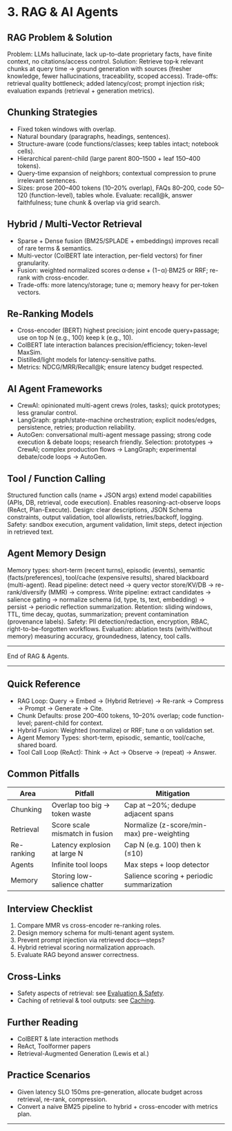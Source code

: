 # 3. RAG & AI Agents

## RAG Problem & Solution
Problem: LLMs hallucinate, lack up-to-date proprietary facts, have finite context, no citations/access control.
Solution: Retrieve top‑k relevant chunks at query time → ground generation with sources (fresher knowledge, fewer hallucinations, traceability, scoped access).
Trade-offs: retrieval quality bottleneck; added latency/cost; prompt injection risk; evaluation expands (retrieval + generation metrics).

## Chunking Strategies
- Fixed token windows with overlap.
- Natural boundary (paragraphs, headings, sentences).
- Structure-aware (code functions/classes; keep tables intact; notebook cells).
- Hierarchical parent-child (large parent 800–1500 + leaf 150–400 tokens).
- Query-time expansion of neighbors; contextual compression to prune irrelevant sentences.
- Sizes: prose 200–400 tokens (10–20% overlap), FAQs 80–200, code 50–120 (function-level), tables whole.
Evaluate: recall@k, answer faithfulness; tune chunk & overlap via grid search.

## Hybrid / Multi-Vector Retrieval
- Sparse + Dense fusion (BM25/SPLADE + embeddings) improves recall of rare terms & semantics.
- Multi-vector (ColBERT late interaction, per-field vectors) for finer granularity.
- Fusion: weighted normalized scores α·dense + (1−α)·BM25 or RRF; re-rank with cross-encoder.
- Trade-offs: more latency/storage; tune α; memory heavy for per-token vectors.

## Re-Ranking Models
- Cross-encoder (BERT) highest precision; joint encode query+passage; use on top N (e.g., 100) keep k (e.g., 10).
- ColBERT late interaction balances precision/efficiency; token-level MaxSim.
- Distilled/light models for latency-sensitive paths.
- Metrics: NDCG/MRR/Recall@k; ensure latency budget respected.

## AI Agent Frameworks
- CrewAI: opinionated multi-agent crews (roles, tasks); quick prototypes; less granular control.
- LangGraph: graph/state-machine orchestration; explicit nodes/edges, persistence, retries; production reliability.
- AutoGen: conversational multi-agent message passing; strong code execution & debate loops; research friendly.
Selection: prototypes → CrewAI; complex production flows → LangGraph; experimental debate/code loops → AutoGen.

## Tool / Function Calling
Structured function calls (name + JSON args) extend model capabilities (APIs, DB, retrieval, code execution). Enables reasoning-act-observe loops (ReAct, Plan-Execute).
Design: clear descriptions, JSON Schema constraints, output validation, tool allowlists, retries/backoff, logging.
Safety: sandbox execution, argument validation, limit steps, detect injection in retrieved text.

## Agent Memory Design
Memory types: short-term (recent turns), episodic (events), semantic (facts/preferences), tool/cache (expensive results), shared blackboard (multi-agent).
Read pipeline: detect need → query vector store/KV/DB → re-rank/diversify (MMR) → compress.
Write pipeline: extract candidates → salience gating → normalize schema (id, type, ts, text, embedding) → persist → periodic reflection summarization.
Retention: sliding windows, TTL, time decay, quotas, summarization; prevent contamination (provenance labels).
Safety: PII detection/redaction, encryption, RBAC, right-to-be-forgotten workflows.
Evaluation: ablation tests (with/without memory) measuring accuracy, groundedness, latency, tool calls.

---
End of RAG & Agents.

---
## Quick Reference
- RAG Loop: Query → Embed → (Hybrid Retrieve) → Re-rank → Compress → Prompt → Generate → Cite.
- Chunk Defaults: prose 200–400 tokens, 10–20% overlap; code function-level; parent-child for context.
- Hybrid Fusion: Weighted (normalize) or RRF; tune α on validation set.
- Agent Memory Types: short-term, episodic, semantic, tool/cache, shared board.
- Tool Call Loop (ReAct): Think → Act → Observe → (repeat) → Answer.

## Common Pitfalls
| Area | Pitfall | Mitigation |
|------|---------|------------|
| Chunking | Overlap too big → token waste | Cap at ~20%; dedupe adjacent spans |
| Retrieval | Score scale mismatch in fusion | Normalize (z-score/min-max) pre-weighting |
| Re-ranking | Latency explosion at large N | Cap N (e.g. 100) then k (≤10) |
| Agents | Infinite tool loops | Max steps + loop detector |
| Memory | Storing low-salience chatter | Salience scoring + periodic summarization |

## Interview Checklist
1. Compare MMR vs cross-encoder re-ranking roles.
2. Design memory schema for multi-tenant agent system.
3. Prevent prompt injection via retrieved docs—steps?
4. Hybrid retrieval scoring normalization approach.
5. Evaluate RAG beyond answer correctness.

## Cross-Links
- Safety aspects of retrieval: see [Evaluation & Safety](04-eval-safety.md#prompt-injection--data-poisoning).
- Caching of retrieval & tool outputs: see [Caching](08-caching.md#layers).

## Further Reading
- ColBERT & late interaction methods
- ReAct, Toolformer papers
- Retrieval-Augmented Generation (Lewis et al.)

## Practice Scenarios
- Given latency SLO 150ms pre-generation, allocate budget across retrieval, re-rank, compression.
- Convert a naive BM25 pipeline to hybrid + cross-encoder with metrics plan.

---
